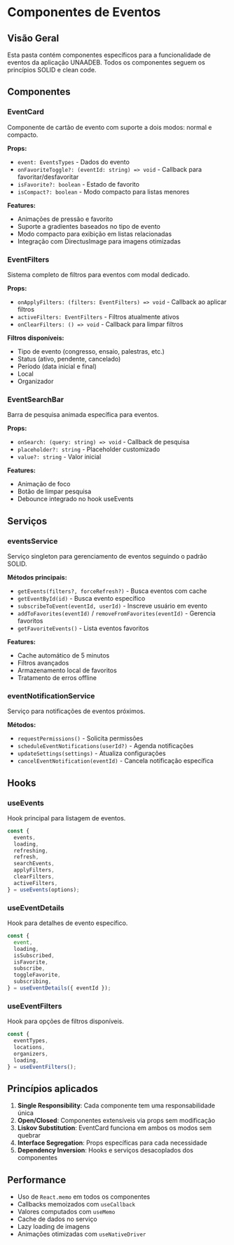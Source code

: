# Componentes de Eventos

## Visão Geral

Esta pasta contém componentes específicos para a funcionalidade de eventos da aplicação UNAADEB. Todos os componentes seguem os princípios SOLID e clean code.

## Componentes

### EventCard

Componente de cartão de evento com suporte a dois modos: normal e compacto.

**Props:**
- `event: EventsTypes` - Dados do evento
- `onFavoriteToggle?: (eventId: string) => void` - Callback para favoritar/desfavoritar
- `isFavorite?: boolean` - Estado de favorito
- `isCompact?: boolean` - Modo compacto para listas menores

**Features:**
- Animações de pressão e favorito
- Suporte a gradientes baseados no tipo de evento
- Modo compacto para exibição em listas relacionadas
- Integração com DirectusImage para imagens otimizadas

### EventFilters

Sistema completo de filtros para eventos com modal dedicado.

**Props:**
- `onApplyFilters: (filters: EventFilters) => void` - Callback ao aplicar filtros
- `activeFilters: EventFilters` - Filtros atualmente ativos
- `onClearFilters: () => void` - Callback para limpar filtros

**Filtros disponíveis:**
- Tipo de evento (congresso, ensaio, palestras, etc.)
- Status (ativo, pendente, cancelado)
- Período (data inicial e final)
- Local
- Organizador

### EventSearchBar

Barra de pesquisa animada específica para eventos.

**Props:**
- `onSearch: (query: string) => void` - Callback de pesquisa
- `placeholder?: string` - Placeholder customizado
- `value?: string` - Valor inicial

**Features:**
- Animação de foco
- Botão de limpar pesquisa
- Debounce integrado no hook useEvents

## Serviços

### eventsService

Serviço singleton para gerenciamento de eventos seguindo o padrão SOLID.

**Métodos principais:**
- `getEvents(filters?, forceRefresh?)` - Busca eventos com cache
- `getEventById(id)` - Busca evento específico
- `subscribeToEvent(eventId, userId)` - Inscreve usuário em evento
- `addToFavorites(eventId)` / `removeFromFavorites(eventId)` - Gerencia favoritos
- `getFavoriteEvents()` - Lista eventos favoritos

**Features:**
- Cache automático de 5 minutos
- Filtros avançados
- Armazenamento local de favoritos
- Tratamento de erros offline

### eventNotificationService

Serviço para notificações de eventos próximos.

**Métodos:**
- `requestPermissions()` - Solicita permissões
- `scheduleEventNotifications(userId?)` - Agenda notificações
- `updateSettings(settings)` - Atualiza configurações
- `cancelEventNotification(eventId)` - Cancela notificação específica

## Hooks

### useEvents

Hook principal para listagem de eventos.

```typescript
const {
  events,
  loading,
  refreshing,
  refresh,
  searchEvents,
  applyFilters,
  clearFilters,
  activeFilters,
} = useEvents(options);
```

### useEventDetails

Hook para detalhes de evento específico.

```typescript
const {
  event,
  loading,
  isSubscribed,
  isFavorite,
  subscribe,
  toggleFavorite,
  subscribing,
} = useEventDetails({ eventId });
```

### useEventFilters

Hook para opções de filtros disponíveis.

```typescript
const {
  eventTypes,
  locations,
  organizers,
  loading,
} = useEventFilters();
```

## Princípios aplicados

1. **Single Responsibility**: Cada componente tem uma responsabilidade única
2. **Open/Closed**: Componentes extensíveis via props sem modificação
3. **Liskov Substitution**: EventCard funciona em ambos os modos sem quebrar
4. **Interface Segregation**: Props específicas para cada necessidade
5. **Dependency Inversion**: Hooks e serviços desacoplados dos componentes

## Performance

- Uso de `React.memo` em todos os componentes
- Callbacks memoizados com `useCallback`
- Valores computados com `useMemo`
- Cache de dados no serviço
- Lazy loading de imagens
- Animações otimizadas com `useNativeDriver`
